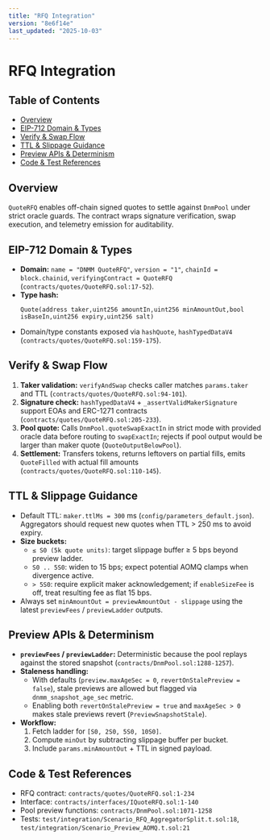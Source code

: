 ```yaml
---
title: "RFQ Integration"
version: "8e6f14e"
last_updated: "2025-10-03"
---
```


# RFQ Integration

## Table of Contents
- [Overview](#overview)
- [EIP-712 Domain & Types](#eip-712-domain--types)
- [Verify & Swap Flow](#verify--swap-flow)
- [TTL & Slippage Guidance](#ttl--slippage-guidance)
- [Preview APIs & Determinism](#preview-apis--determinism)
- [Code & Test References](#code--test-references)

## Overview
`QuoteRFQ` enables off-chain signed quotes to settle against `DnmPool` under strict oracle guards. The contract wraps signature verification, swap execution, and telemetry emission for auditability.

## EIP-712 Domain & Types
- **Domain:** `name = "DNMM QuoteRFQ"`, `version = "1"`, `chainId = block.chainid`, `verifyingContract = QuoteRFQ` (`contracts/quotes/QuoteRFQ.sol:17-52`).
- **Type hash:**
  ```text
  Quote(address taker,uint256 amountIn,uint256 minAmountOut,bool isBaseIn,uint256 expiry,uint256 salt)
  ```
- Domain/type constants exposed via `hashQuote`, `hashTypedDataV4` (`contracts/quotes/QuoteRFQ.sol:159-175`).

## Verify & Swap Flow
1. **Taker validation:** `verifyAndSwap` checks caller matches `params.taker` and TTL (`contracts/quotes/QuoteRFQ.sol:94-101`).
2. **Signature check:** `hashTypedDataV4` + `_assertValidMakerSignature` support EOAs and ERC-1271 contracts (`contracts/quotes/QuoteRFQ.sol:205-233`).
3. **Pool quote:** Calls `DnmPool.quoteSwapExactIn` in strict mode with provided oracle data before routing to `swapExactIn`; rejects if pool output would be larger than maker quote (`QuoteOutputBelowPool`).
4. **Settlement:** Transfers tokens, returns leftovers on partial fills, emits `QuoteFilled` with actual fill amounts (`contracts/quotes/QuoteRFQ.sol:110-145`).

## TTL & Slippage Guidance
- Default TTL: `maker.ttlMs = 300` ms (`config/parameters_default.json`). Aggregators should request new quotes when TTL > 250 ms to avoid expiry.
- **Size buckets:**
  - `≤ S0 (5k quote units)`: target slippage buffer ≥ 5 bps beyond preview ladder.
  - `S0 .. 5S0`: widen to 15 bps; expect potential AOMQ clamps when divergence active.
  - `> 5S0`: require explicit maker acknowledgement; if `enableSizeFee` is off, treat resulting fee as flat 15 bps.
- Always set `minAmountOut = previewAmountOut - slippage` using the latest `previewFees` / `previewLadder` outputs.

## Preview APIs & Determinism
- **`previewFees` / `previewLadder`:** Deterministic because the pool replays against the stored snapshot (`contracts/DnmPool.sol:1288-1257`).
- **Staleness handling:**
  - With defaults (`preview.maxAgeSec = 0`, `revertOnStalePreview = false`), stale previews are allowed but flagged via `dnmm_snapshot_age_sec` metric.
  - Enabling both `revertOnStalePreview = true` and `maxAgeSec > 0` makes stale previews revert (`PreviewSnapshotStale`).
- **Workflow:**
  1. Fetch ladder for `[S0, 2S0, 5S0, 10S0]`.
  2. Compute `minOut` by subtracting slippage buffer per bucket.
  3. Include `params.minAmountOut` + TTL in signed payload.

## Code & Test References
- RFQ contract: `contracts/quotes/QuoteRFQ.sol:1-234`
- Interface: `contracts/interfaces/IQuoteRFQ.sol:1-140`
- Pool preview functions: `contracts/DnmPool.sol:1071-1258`
- Tests: `test/integration/Scenario_RFQ_AggregatorSplit.t.sol:18`, `test/integration/Scenario_Preview_AOMQ.t.sol:21`
